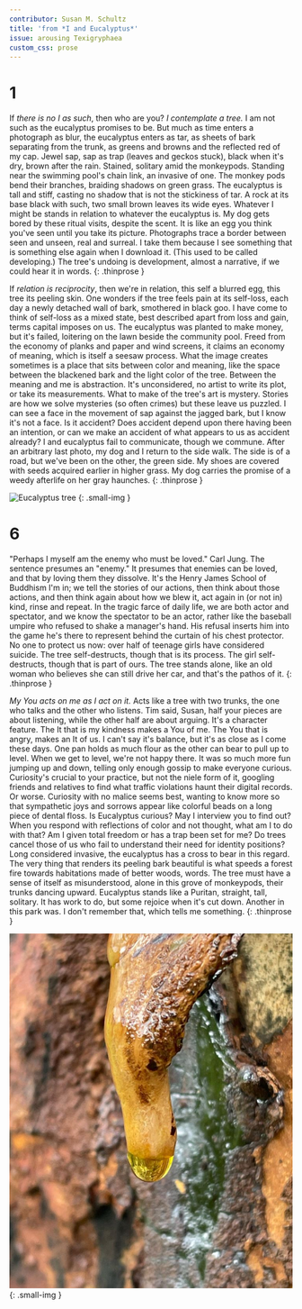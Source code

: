 ```yaml
---
contributor: Susan M. Schultz
title: 'from *I and Eucalyptus*'
issue: arousing Texigryphaea
custom_css: prose
---
```


# 1

If *there is no I as such*, then who are you? *I contemplate a tree.* I
am not such as the eucalyptus promises to be. But much as time enters a
photograph as blur, the eucalyptus enters as tar, as sheets of bark
separating from the trunk, as greens and browns and the reflected red of
my cap. Jewel sap, sap as trap (leaves and geckos stuck), black when
it's dry, brown after the rain. Stained, solitary amid the monkeypods.
Standing near the swimming pool's chain link, an invasive of one. The
monkey pods bend their branches, braiding shadows on green grass. The
eucalyptus is tall and stiff, casting no shadow that is not the
stickiness of tar. A rock at its base black with such, two small brown
leaves its wide eyes. Whatever I might be stands in relation to whatever
the eucalyptus is. My dog gets bored by these ritual visits, despite the
scent. It is like an egg you think you've seen until you take its
picture. Photographs trace a border between seen and unseen, real and
surreal. I take them because I see something that is something else
again when I download it. (This used to be called developing.) The
tree's undoing is development, almost a narrative, if we could hear it
in words.
{: .thinprose }

If *relation is reciprocity*, then we\'re in relation, this self a
blurred egg, this tree its peeling skin. One wonders if the tree feels
pain at its self-loss, each day a newly detached wall of bark, smothered
in black goo. I have come to think of self-loss as a mixed state, best
described apart from loss and gain, terms capital imposes on us. The
eucalyptus was planted to make money, but it's failed, loitering on the
lawn beside the community pool. Freed from the economy of planks and
paper and wind screens, it claims an economy of meaning, which is itself
a seesaw process. What the image creates sometimes is a place that sits
between color and meaning, like the space between the blackened bark and
the light color of the tree. Between the meaning and me is abstraction.
It's unconsidered, no artist to write its plot, or take its
measurements. What to make of the tree's art is mystery. Stories are how
we solve mysteries (so often crimes) but these leave us puzzled. I can
see a face in the movement of sap against the jagged bark, but I know
it's not a face. Is it accident? Does accident depend upon there having
been an intention, or can we make an accident of what appears to us as
accident already? I and eucalyptus fail to communicate, though we
commune. After an arbitrary last photo, my dog and I return to the side
walk. The side is of a road, but we've been on the other, the green
side. My shoes are covered with seeds acquired earlier in higher grass.
My dog carries the promise of a weedy afterlife on her gray haunches.
{: .thinprose }

![Eucalyptus tree](/assets/images/schultz-001.png)
{: .small-img }

# 6

"Perhaps I myself am the enemy who must be loved." Carl Jung. The
sentence presumes an "enemy." It presumes that enemies can be
loved, and that by loving them they dissolve. It's the Henry
James School of Buddhism I'm in; we tell the stories of our
actions, then think about those actions, and then think again
about how we blew it, act again in (or not in) kind, rinse and
repeat. In the tragic farce of daily life, we are both actor and
spectator, and we know the spectator to be an actor, rather like
the baseball umpire who refused to shake a manager's hand. His
refusal inserts him into the game he's there to represent behind
the curtain of his chest protector. No one to protect us now:
over half of teenage girls have considered suicide. The tree
self-destructs, though that is its process. The girl
self-destructs, though that is part of ours. The tree stands
alone, like an old woman who believes she can still drive her
car, and that's the pathos of it.
{: .thinprose }

*My You acts on me as I act on it.* Acts like a tree with two trunks,
the one who talks and the other who listens. Tim said, Susan, half your
pieces are about listening, while the other half are about arguing. It's
a character feature. The It that is my kindness makes a You of me. The
You that is angry, makes an It of us. I can't say it's balance, but it's
as close as I come these days. One pan holds as much flour as the other
can bear to pull up to level. When we get to level, we're not happy
there. It was so much more fun jumping up and down, telling only enough
gossip to make everyone curious. Curiosity's crucial to your practice,
but not the niele form of it, googling friends and relatives to find
what traffic violations haunt their digital records. Or worse. Curiosity
with no malice seems best, wanting to know more so that sympathetic joys
and sorrows appear like colorful beads on a long piece of dental floss.
Is Eucalyptus curious? May I interview you to find out? When you respond
with reflections of color and not thought, what am I to do with that? Am
I given total freedom or has a trap been set for me? Do trees cancel
those of us who fail to understand their need for identity positions?
Long considered invasive, the eucalyptus has a cross to bear in this
regard. The very thing that renders its peeling bark beautiful is what
speeds a forest fire towards habitations made of better woods, words.
The tree must have a sense of itself as misunderstood, alone in this
grove of monkeypods, their trunks dancing upward. Eucalyptus stands like
a Puritan, straight, tall, solitary. It has work to do, but some rejoice
when it's cut down. Another in this park was. I don't remember that,
which tells me something.
{: .thinprose }

![Eucalyptus tree](/assets/images/schultz-002.png)
{: .small-img }
